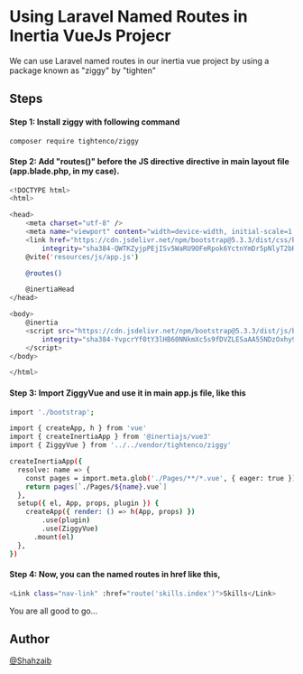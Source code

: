 # Using Laravel Named Routes in Inertia VueJs Projecr
We can use Laravel named routes in our inertia vue project by using a package known as "ziggy" by "tighten"


## Steps



#### Step 1: Install ziggy with following command


```bash
composer require tightenco/ziggy
```

#### Step 2: Add "routes()" before the JS directive directive in main layout file (app.blade.php, in my case).


```bash
<!DOCTYPE html>
<html>

<head>
    <meta charset="utf-8" />
    <meta name="viewport" content="width=device-width, initial-scale=1.0, maximum-scale=1.0" />
    <link href="https://cdn.jsdelivr.net/npm/bootstrap@5.3.3/dist/css/bootstrap.min.css" rel="stylesheet"
        integrity="sha384-QWTKZyjpPEjISv5WaRU9OFeRpok6YctnYmDr5pNlyT2bRjXh0JMhjY6hW+ALEwIH" crossorigin="anonymous">
    @vite('resources/js/app.js')

    @routes()

    @inertiaHead
</head>

<body>
    @inertia
    <script src="https://cdn.jsdelivr.net/npm/bootstrap@5.3.3/dist/js/bootstrap.bundle.min.js"
        integrity="sha384-YvpcrYf0tY3lHB60NNkmXc5s9fDVZLESaAA55NDzOxhy9GkcIdslK1eN7N6jIeHz" crossorigin="anonymous">
    </script>
</body>

</html>
```


#### Step 3: Import ZiggyVue and use it in main app.js file, like this


```bash
import './bootstrap';

import { createApp, h } from 'vue'
import { createInertiaApp } from '@inertiajs/vue3'
import { ZiggyVue } from '../../vendor/tightenco/ziggy'

createInertiaApp({
  resolve: name => {
    const pages = import.meta.glob('./Pages/**/*.vue', { eager: true })
    return pages[`./Pages/${name}.vue`]
  },
  setup({ el, App, props, plugin }) {
    createApp({ render: () => h(App, props) })
        .use(plugin)
        .use(ZiggyVue)
      .mount(el)
  },
})
```

#### Step 4: Now, you can the named routes in href like this,


```bash
<Link class="nav-link" :href="route('skills.index')">Skills</Link>
```

You are all good to go...

## Author

[@Shahzaib](https://github.com/Shahzaib-943)
